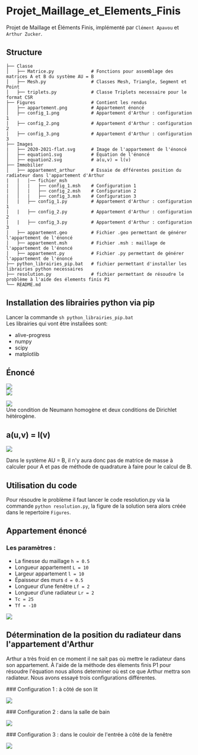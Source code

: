 # Projet_Maillage_et_Elements_Finis

Projet de Maillage et Éléments Finis, implémenté par `Clément Apavou` et `Arthur Zucker`.

## Structure 
```
├── Classe            
│   ├── Matrice.py              # Fonctions pour assemblage des matrices A et B du système AU = B
│   ├── Mesh.py                 # Classes Mesh, Triangle, Segment et Point 
│   ├── triplets.py             # Classe Triplets necessaire pour le format CSR
├── Figures                     # Contient les rendus 
│   ├── appartement.png         # Appartement énoncé
│   ├── config_1.png            # Appartement d'Arthur : configuration 1 
│   ├── config_2.png            # Appartement d'Arthur : configuration 2
│   ├── config_3.png            # Appartement d'Arthur : configuration 3
├── Images                       
|   ├── 2020-2021-flat.svg      # Image de l'appartement de l'énoncé
│   ├── equation1.svg           # Équation de l'énoncé
│   ├── equation2.svg           # a(u,v) = l(v)
├── Immobilier       
│   ├── appartement_arthur      # Essaie de dfférentes position du radiateur dans l'appartement d'Arthur
|   |   |── fichier_msh
|   │   |   ├── config_1.msh    # Configuration 1
|   │   |   ├── config_2.msh    # Configuration 2
|   │   |   ├── config_3.msh    # Configuration 3
│   |   ├── config_1.py         # Appartement d'Arthur : configuration 1 
│   |   ├── config_2.py         # Appartement d'Arthur : configuration 2
│   |   ├── config_3.py         # Appartement d'Arthur : configuration 3
│   ├── appartement.geo         # Fichier .geo permettant de générer l'appartement de l'énoncé 
│   ├── appartement.msh         # Fichier .msh : maillage de l'appartement de l'énoncé   
│   ├── appartement.py          # Fichier .py permettant de générer l'appartement de l'énoncé    
├── python_librairies_pip.bat   # fichier permettant d'installer les librairies python necessaires 
├── resolution.py               # fichier permettant de résoudre le problème à l'aide des élements finis P1
└── README.md
```
## Installation des librairies python via pip

Lancer la commande `sh python_librairies_pip.bat`<br/>
Les librairies qui vont être installées sont: 
* alive-progress
* numpy
* scipy
* matplotlib

##  Énoncé

![](Images/2020-2021-flat.svg)
<br/>
<img src= Images/equation1.svg display=flex; justify-content = center;>

![](Images/equation1.svg)
<br/>
Une condition de Neumann homogène et deux conditions de Dirichlet hétérogène.

## a(u,v) = l(v)
![](Images/equation2.svg)

Dans le système AU = B, il n'y aura donc pas de matrice de masse à calculer pour A et pas de méthode de quadrature à faire pour le calcul de B.

## Utilisation du code
Pour résoudre le problème il faut lancer le code resolution.py via la commande `python resolution.py`, la figure de la solution sera alors créée dans le repertoire `Figures`.

## Appartement énoncé

### Les paramètres : 
* La finesse du maillage `h = 0.5`                   
* Longueur appartement `L = 10`
* Largeur appartement `l = 10`
* Épaisseur des murs `d = 0.5`
* Longueur d’une fenêtre `Lf = 2`
* Longueur d’une radiateur `Lr = 2`
* `Tc = 25`
* `Tf = -10`

![](Figures/appartement.png)


## Détermination de la position du radiateur dans l'appartement d'Arthur

Arthur a très froid en ce moment il ne sait pas où mettre le radiateur dans son appartement. À l'aide de la méthode des élements finis P1 pour résoudre l'équation nous allons determiner où est ce que Arthur mettra son radiateur. 
Nous avons essayé trois configurations différentes.

### Configuration 1 : à côté de son lit 

![](Figures/config_1.png)

### Configuration 2 : dans la salle de bain

![](Figures/config_2.png)

### Configuration 3 : dans le couloir de l'entrée à côté de la fenêtre

![](Figures/config_3.png)